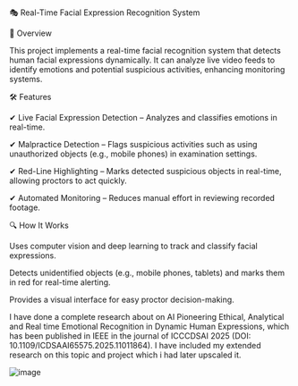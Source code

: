🎭 Real-Time Facial Expression Recognition System

🚀 Overview

This project implements a real-time facial recognition system that detects human facial expressions dynamically. It can analyze live video feeds to identify emotions and potential suspicious activities, enhancing monitoring systems.

🛠️ Features

✔ Live Facial Expression Detection – Analyzes and classifies emotions in real-time.

✔ Malpractice Detection – Flags suspicious activities such as using unauthorized objects (e.g., mobile phones) in examination settings.

✔ Red-Line Highlighting – Marks detected suspicious objects in real-time, allowing proctors to act quickly.

✔ Automated Monitoring – Reduces manual effort in reviewing recorded footage.

🔍 How It Works

Uses computer vision and deep learning to track and classify facial expressions.

Detects unidentified objects (e.g., mobile phones, tablets) and marks them in red for real-time alerting.

Provides a visual interface for easy proctor decision-making.

I have done a complete research about on AI Pioneering Ethical, Analytical and Real time Emotional Recognition in Dynamic Human Expressions, which has been published in IEEE in the journal of ICCCDSAI 2025 (DOI: 10.1109/ICDSAAI65575.2025.11011864). I have included my extended research on this topic and project which i had later upscaled it.

![image](https://github.com/user-attachments/assets/f624ddf9-fc5a-404a-bf23-8ea0a455eb18)
